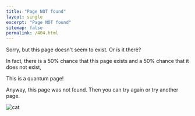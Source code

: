 ```yaml
---
title: "Page NOT found"
layout: single
excerpt: "Page NOT found"
sitemap: false
permalink: /404.html
---
```


Sorry, but this page doesn't seem to exist. Or is it there?

In fact, there is a 50% chance that this page exists and a 50% chance that it does not exist,

This is a quantum page!


Anyway, this page was not found. Then you can try again or try another page.


<img src="{{ site.url }}{{ site.baseurl }}/images/andre.png" alt="cat">

<div id="text"></div>
<div id="imagem"></div>


<script>
var y = Math.floor((Math.random() * 2) + 1);
var greet;
var imgDir;

if (y == 1) {
  greet = "The page exists!";
  imgDir = "{{ site.url }}{{ site.baseurl }}/images/andre.png"
} else  {
  greet = "The page does not exists!";
  imgDir = "{{ site.url }}{{ site.baseurl }}/images/andre.png"
}
</script>


<script>
document.getElementById("text").innerHTML = greet;

</script>

<script>
#document.getElementById("imagem").innerHTML = imgDir;
document.getElementById("imagem").src = imgDir;

</script>
